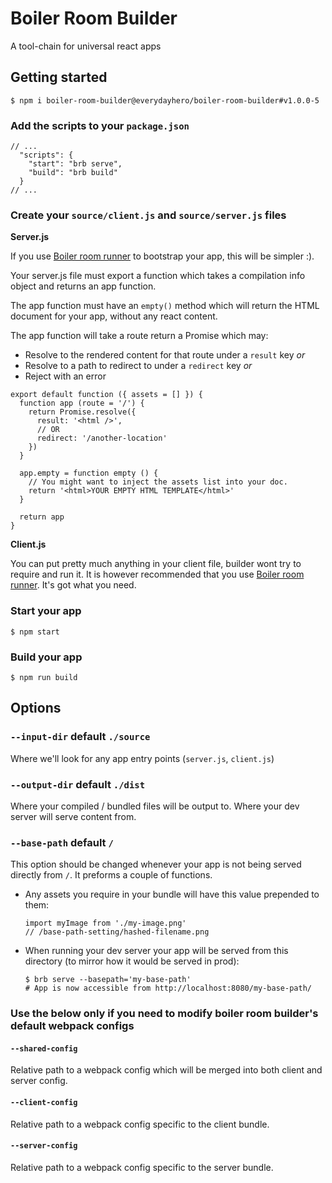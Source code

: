 # Boiler Room Builder

A tool-chain for universal react apps

## Getting started

```
$ npm i boiler-room-builder@everydayhero/boiler-room-builder#v1.0.0-5
```

### Add the scripts to your `package.json`

```
// ...
  "scripts": {
    "start": "brb serve",
    "build": "brb build"
  }
// ...
```

### Create your `source/client.js` and `source/server.js` files

**Server.js**

If you use [Boiler room runner](https://github.com/everydayhero/boiler-room-runner#in-your-serverjs-file) to bootstrap your app, this will be simpler :).

Your server.js file must export a function which takes a compilation info object and returns an app function.

The app function must have an `empty()` method which will return the HTML document for your app, without any react content.

The app function will take a route return a Promise which may:
* Resolve to the rendered content for that route under a `result` key _or_
* Resolve to a path to redirect to under a `redirect` key _or_
* Reject with an error

```
export default function ({ assets = [] }) {
  function app (route = '/') {
    return Promise.resolve({
      result: '<html />',
      // OR
      redirect: '/another-location'
    })
  }

  app.empty = function empty () {
    // You might want to inject the assets list into your doc.
    return '<html>YOUR EMPTY HTML TEMPLATE</html>'
  }

  return app
}
```

**Client.js**

You can put pretty much anything in your client file, builder wont try to require and run it. It is however recommended that you use [Boiler room runner](https://github.com/everydayhero/boiler-room-runner#in-your-clientjs-file). It's got what you need.

### Start your app

```
$ npm start
```

### Build your app

```
$ npm run build
```

## Options

### `--input-dir` default `./source`

Where we'll look for any app entry points (`server.js`, `client.js`)

### `--output-dir` default `./dist`

Where your compiled / bundled files will be output to. Where your dev server will serve content from.

### `--base-path` default `/`

This option should be changed whenever your app is not being served directly from `/`. It preforms a couple of functions.

* Any assets you require in your bundle will have this value prepended to them:
  ```
  import myImage from './my-image.png'
  // /base-path-setting/hashed-filename.png
  ```
* When running your dev server your app will be served from this directory (to mirror how it would be served in prod):
  ```
  $ brb serve --basepath='my-base-path'
  # App is now accessible from http://localhost:8080/my-base-path/
  ```

### Use the below only if you need to modify boiler room builder's default webpack configs

#### `--shared-config`

Relative path to a webpack config which will be merged into both client and server config.

#### `--client-config`

Relative path to a webpack config specific to the client bundle.

#### `--server-config`

Relative path to a webpack config specific to the server bundle.
